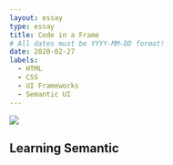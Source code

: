 ```yaml
---
layout: essay
type: essay
title: Code in a Frame
# All dates must be YYYY-MM-DD format!
date: 2020-02-27
labels:
  - HTML
  - CSS
  - UI Frameworks
  - Semantic UI
---
```


<img class="ui image" src="../images/questions.jpg">

## Learning Semantic

